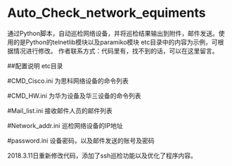# Auto_Check_network_equiments
通过Python脚本，自动巡检网络设备，并将巡检结果输出到附件，邮件发送。使用的是Python的telnetlib模块以及paramiko模块
etc目录中的内容为示例，可根据情况进行修改。
作者联系方式：代码里有，找不到的话，可以在这里留言。

##配置说明
etc目录

#CMD_Cisco.ini
为思科网络设备的命令列表

#CMD_HW.ini
为华为设备及华三设备的命令列表

#Mail_list.ini
接收邮件人员的邮件列表

#Network_addr.ini
巡检网络设备的IP地址

#password.ini
设备密码，以及邮件发送的账号及密码

2018.3.11日重新修改代码，添加了ssh巡检功能以及优化了程序内容。
